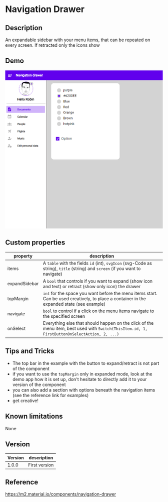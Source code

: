 # Navigation Drawer

## Description

An expandable sidebar with your menu items, that can be repeated on every screen. If retracted only the icons show

## Demo

![Navigation Drawer](../assets/cmp_MD_navigationdrawer.gif)

## Custom properties

| property | description |
| --- | --- |
| items | A `table` with the fields `id` (int), `svgIcon` (svg-Code as string), `title` (string) and `screen` (if you want to navigate) |
| expandSidebar | A `bool` that controls if you want to expand (show icon and text) or retract (show only icon) the drawer |
| topMargin | `int` for the space you want before the menu items start. Can be used creatively, to place a container in the expanded state (see example)
| navigate | `bool` to control if a click on the menu items navigate to the specified screen |
| onSelect | Everything else that should happen on the click of the menu item, best used with `Switch(ThisItem.id, 1, FirstButtonOnSelectAction, 2, ...)` |

## Tips and Tricks

* The top bar in the example with the button to expand/retract is not part of the component
* if you want to use the `topMargin` only in expanded mode, look at the demo app how it is set up, don't hesitate to directly add it to your version of the component
* you can also add a section with options beneath the navigation items (see the reference link for examples)
* get creative!

## Known limitations

None

## Version

| Version | description |
| --- | --- |
| 1.0.0 | First version |

## Reference

https://m2.material.io/components/navigation-drawer
